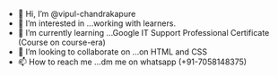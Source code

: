 - 👋 Hi, I’m @vipul-chandrakapure
- 👀 I’m interested in ...working with learners.
- 🌱 I’m currently learning ...Google IT Support Professional Certificate (Course on course-era)
- 💞️ I’m looking to collaborate on ...on HTML and CSS
- 📫 How to reach me ...dm me on whatsapp (+91-7058148375) 

<!---
vipul-chandrakapure/vipul-chandrakapure is a ✨ special ✨ repository because its `README.md` (this file) appears on your GitHub profile.
You can click the Preview link to take a look at your changes.
--->
